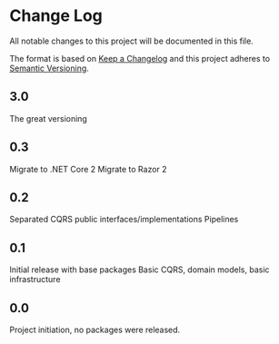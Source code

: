 # Change Log
All notable changes to this project will be documented in this file.

The format is based on [Keep a Changelog](http://keepachangelog.com/)
and this project adheres to [Semantic Versioning](http://semver.org/).

## 3.0
The great versioning

## 0.3
Migrate to .NET Core 2
Migrate to Razor 2

## 0.2
Separated CQRS public interfaces/implementations
Pipelines
## 0.1
Initial release with base packages
Basic CQRS, domain models, basic infrastructure
## 0.0
Project initiation, no packages were released.
